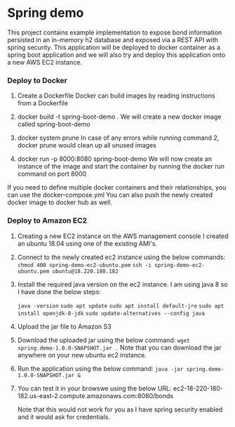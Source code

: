 # Spring demo

This project contains example implementation to expose bond information persisted in an in-memory h2 database and exposed via a REST API with spring security.
This application will be deployed to docker container as a spring boot application and  we will also try and deploy this application onto a new AWS EC2 instance.

### Deploy to Docker

1. Create a Dockerfile
Docker can build images by reading instructions from a Dockerfile

2. docker build -t spring-boot-demo .
We will create a new docker image called spring-boot-demo

3. docker system prune
In case of any errors while running command 2, docker prune would clean up all unused images

4. docker run -p 8000:8080 spring-boot-demo
We will now create an instance of the image and start the container by running the docker run command on port 8000

If you need to define multiple docker containers and their relationships, you can use the docker-compose.yml
You can also push the newly created docker image to docker hub as well.

### Deploy to Amazon EC2

1. Creating a new EC2 instance on the AWS management console
	I created an ubuntu 18.04 using one of the existing AMI's.

2. Connect to the newly created ec2 instance using the below commands:
	`chmod 400 spring-demo-ec2-ubuntu.pem`
	`ssh -i spring-demo-ec2-ubuntu.pem ubuntu@18.220.180.182`

3. Install the required java version on the ec2 instance. 
	I am using java 8 so I have done the below steps:
	
	`java -version`
	`sudo apt update`
	`sudo apt install default-jre`
	`sudo apt install openjdk-8-jdk`
	`sudo update-alternatives --config java`

4. Upload the jar file to Amazon S3

5. Download the uploaded jar using the below command:
	`wget spring.demo-1.0.0-SNAPSHOT.jar .`
	Note that you can download the jar anywhere on your new ubuntu ec2 instance. 
	
6. Run the application using the below command:
	`java -jar spring.demo-1.0.0-SNAPSHOT.jar &`

7. You can test it in your browswe using the below URL:
	ec2-18-220-180-182.us-east-2.compute.amazonaws.com:8080/bonds
	
	Note that this would not work for you as I have spring security enabled and it would ask for credentials.
